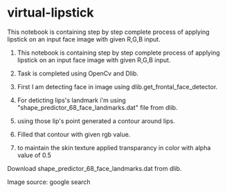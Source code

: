 # virtual-lipstick
This notebook is containing step by step complete process of applying lipstick on an input face image with given R,G,B input.

1) This notebook is containing step by step complete process of applying lipstick on an input face image with given R,G,B input.

2) Task is completed using OpenCv and Dlib.

3) First I am detecting face in image using dlib.get_frontal_face_detector.

4) For deticting lips's landmark i'm using "shape_predictor_68_face_landmarks.dat" file from dlib.

5) using those lip's point generated a contour around lips.

6) Filled that contour with given rgb value.

7) to maintain the skin texture applied transparancy in color with alpha value of 0.5

Download shape_predictor_68_face_landmarks.dat from dlib.

Image source: google search
